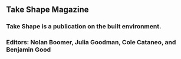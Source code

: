 ## Take Shape Magazine

### Take Shape is a publication on the built environment.
### Editors: Nolan Boomer, Julia Goodman, Cole Cataneo, and Benjamin Good
